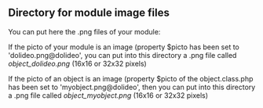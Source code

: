 
Directory for module image files
--------------------------------

You can put here the .png files of your module:


If the picto of your module is an image (property $picto has been set to 'dolideo.png@dolideo', you can put into this
directory a .png file called *object_dolideo.png* (16x16 or 32x32 pixels)


If the picto of an object is an image (property $picto of the object.class.php has been set to 'myobject.png@dolideo', then you can put into this
directory a .png file called *object_myobject.png* (16x16 or 32x32 pixels)

